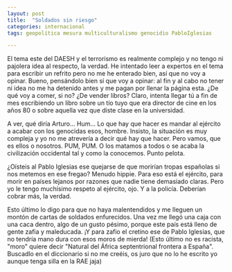 ```yaml
---
layout: post
title:  "Soldados sin riesgo"
categories: internacional
tags: geopolítica mesura multiculturalismo genocidio PabloIglesias

---
```

El tema este del DAESH y el terrorismo es realmente complejo y no tengo ni pajolera idea al respecto, la verdad. He intentado leer a expertos en el tema para escribir un refrito pero no me he enterado bien, así que no voy a opinar. 
Bueno, pensándolo bien sí que voy a opinar: al fin y al cabo no tener ni idea no me ha detenido antes y me pagan por llenar la página esta. ¿De qué voy a comer, si no? ¿De vender libros? Claro, intenta llegar tú a fin de mes escribiendo un libro sobre un tío tuyo que era director de cine en los años 80 o sobre aquella vez que diste clase en la universidad.

A ver, qué diría Arturo... Hum... Lo que hay que hacer es mandar al ejército a acabar con los genocidas esos, hombre. Insisto, la situación es muy compleja y yo no me atrevería a decir qué hay que hacer. Pero vamos, que es ellos o nosotros. PUM, PUM. O los matamos a todos o se acaba la civilización occidental tal y como la conocemos. Punto pelota.

¿Oísteis al Pablo Iglesias ese quejarse de que morirían tropas españolas si nos metemos en ese fregao? Menudo hippie. Para eso está el ejército, para morir en países lejanos por razones que nadie tiene demasiado claras. Pero yo le tengo muchísimo respeto al ejército, ojo. Y a la policía. Deberían cobrar más, la verdad. 

Esto último lo digo para que no haya malentendidos y me lleguen un montón de cartas de soldados enfurecidos. Una vez me llegó una caja con una caca dentro, algo de un gusto pésimo, porque este país está lleno de gente zafia y maleducada. ¡Y para zafio el cretino ese de Pablo Iglesias, que no tendría mano dura con esos moros de mierda! (Esto último no es racista, "moro" quiere decir "Natural del África septentrional frontera a España". Buscadlo en el diccionario si no me creéis, os juro que no lo he escrito yo aunque tenga silla en la RAE jaja)